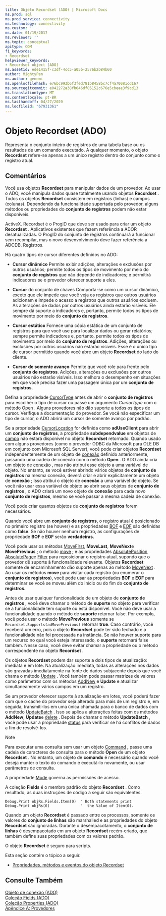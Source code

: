 ```yaml
---
title: Objeto Recordset (ADO) | Microsoft Docs
ms.prod: sql
ms.prod_service: connectivity
ms.technology: connectivity
ms.custom: ''
ms.date: 01/19/2017
ms.reviewer: ''
ms.topic: conceptual
apitype: COM
f1_keywords:
- Recordset
helpviewer_keywords:
- Recordset object [ADO]
ms.assetid: ede1415f-c3df-4cc5-a05b-2576b2b84b60
author: MightyPen
ms.author: genemi
ms.openlocfilehash: e76bc993b6f3fed781b8458bc7cf4a70081cd167
ms.sourcegitcommit: e042272a38fb646df05152c676e5cbeae3f9cd13
ms.translationtype: MT
ms.contentlocale: pt-BR
ms.lasthandoff: 04/27/2020
ms.locfileid: "67931361"
---
```

# <a name="recordset-object-ado"></a>Objeto Recordset (ADO)
Representa o conjunto inteiro de registros de uma tabela base ou os resultados de um comando executado. A qualquer momento, o objeto **Recordset** refere-se apenas a um único registro dentro do conjunto como o registro atual.  
  
## <a name="remarks"></a>Comentários  
 Você usa objetos **Recordset** para manipular dados de um provedor. Ao usar o ADO, você manipula dados quase totalmente usando objetos **Recordset** . Todos os objetos **Recordset** consistem em registros (linhas) e campos (colunas). Dependendo da funcionalidade suportada pelo provedor, alguns métodos ou propriedades do **conjunto de registros** podem não estar disponíveis.  
  
 ActiveX. Recordset é o ProgID que deve ser usado para criar um objeto **Recordset** . Aplicativos existentes que fazem referência a ADOR desatualizadas. O ProgID do conjunto de registros continuará a funcionar sem recompilar, mas o novo desenvolvimento deve fazer referência a ADODB. Registros.  
  
 Há quatro tipos de cursor diferentes definidos no ADO:  
  
-   **Cursor dinâmico** Permite exibir adições, alterações e exclusões por outros usuários; permite todos os tipos de movimento por meio do **conjunto de registros** que não depende de indicadores; e permitirá indicadores se o provedor oferecer suporte a eles.  
  
-   **Cursor** do conjunto de chaves Comporta-se como um cursor dinâmico, exceto que ele impede que você veja os registros que outros usuários adicionam e impede o acesso a registros que outros usuários excluem. As alterações de dados por outros usuários ainda estarão visíveis. Ele sempre dá suporte a indicadores e, portanto, permite todos os tipos de movimento por meio do **conjunto de registros**.  
  
-   **Cursor estático** Fornece uma cópia estática de um conjunto de registros para que você use para localizar dados ou gerar relatórios; sempre permite indicadores e, portanto, permite todos os tipos de movimento por meio do **conjunto de registros**. Adições, alterações ou exclusões por outros usuários não estarão visíveis. Esse é o único tipo de cursor permitido quando você abre um objeto **Recordset** do lado do cliente.  
  
-   **Cursor de somente avanço** Permite que você role para frente pelo **conjunto de registros**. Adições, alterações ou exclusões por outros usuários não estarão visíveis. Isso melhora o desempenho em situações em que você precisa fazer uma passagem única por um **conjunto de registros**.  
  
 Defina a propriedade [CursorType](../../../ado/reference/ado-api/cursortype-property-ado.md) antes de abrir o **conjunto de registros** para escolher o tipo de cursor ou passe um argumento *CursorType* com o método [Open](../../../ado/reference/ado-api/open-method-ado-recordset.md) . Alguns provedores não dão suporte a todos os tipos de cursor. Verifique a documentação do provedor. Se você não especificar um tipo de cursor, o ADO abrirá um cursor de somente avanço por padrão.  
  
 Se a propriedade [CursorLocation](../../../ado/reference/ado-api/cursorlocation-property-ado.md) for definida como **adUseClient** para abrir um **conjunto de registros**, a propriedade **subdependvalue** em objetos de [campo](../../../ado/reference/ado-api/field-object.md) não estará disponível no objeto **Recordset** retornado. Quando usado com alguns provedores (como o provedor ODBC da Microsoft para OLE DB em conjunto com Microsoft SQL Server), você pode criar objetos **Recordset** independentemente de um objeto de [conexão](../../../ado/reference/ado-api/connection-object-ado.md) definido anteriormente, passando uma cadeia de conexão com o método **Open** . O ADO ainda cria um objeto de [conexão](../../../ado/reference/ado-api/connection-object-ado.md) , mas não atribui esse objeto a uma variável de objeto. No entanto, se você estiver abrindo vários objetos de **conjunto de registros** na mesma conexão, deverá criar e abrir explicitamente um objeto de **conexão** ; Isso atribui o objeto de **conexão** a uma variável de objeto. Se você não usar essa variável de objeto ao abrir seus objetos de **conjunto de registros** , o ADO criará um novo objeto de **conexão** para cada novo **conjunto de registros**, mesmo se você passar a mesma cadeia de conexão.  
  
 Você pode criar quantos objetos de **conjunto de registros** forem necessários.  
  
 Quando você abre um **conjunto de registros**, o registro atual é posicionado no primeiro registro (se houver) e as propriedades [BOF](../../../ado/reference/ado-api/bof-eof-properties-ado.md) e [EOF](../../../ado/reference/ado-api/bof-eof-properties-ado.md) são definidas como **false**. Se não houver nenhum registro, as configurações de propriedade **BOF** e **EOF** serão **verdadeiras**.  
  
 Você pode usar os métodos [MoveFirst](../../../ado/reference/ado-api/movefirst-movelast-movenext-and-moveprevious-methods-ado.md), **MoveLast**, **MoveNext**e **MovePrevious** ; o método [move](../../../ado/reference/ado-api/move-method-ado.md) ; e as propriedades [AbsolutePosition](../../../ado/reference/ado-api/absoluteposition-property-ado.md), [AbsolutePage](../../../ado/reference/ado-api/absolutepage-property-ado.md)e [Filter](../../../ado/reference/ado-api/filter-property.md) para reposicionar o registro atual, supondo que o provedor dê suporte à funcionalidade relevante. Objetos **Recordset** somente de encaminhamento dão suporte apenas ao método [MoveNext](../../../ado/reference/ado-api/movefirst-movelast-movenext-and-moveprevious-methods-ado.md) . Ao usar os métodos **move** para visitar cada registro (ou enumerar o **conjunto de registros**), você pode usar as propriedades **BOF** e **EOF** para determinar se você se moveu além do início ou do fim do **conjunto de registros**.  
  
 Antes de usar qualquer funcionalidade de um objeto de **conjunto de registros** , você deve chamar o método de **suporte** no objeto para verificar se a funcionalidade tem suporte ou está disponível. Você não deve usar a funcionalidade quando o método de **suporte** retornar false. Por exemplo, você pode usar o método **MovePrevious** somente se `Recordset.Supports(adMovePrevious)` retornar **true**. Caso contrário, você receberá um erro, pois o objeto **Recordset** pode ter sido fechado e a funcionalidade não foi processada na instância. Se não houver suporte para um recurso no qual você esteja interessado, o **suporte** retornará false também. Nesse caso, você deve evitar chamar a propriedade ou o método correspondente no objeto **Recordset** .  
  
 Os objetos **Recordset** podem dar suporte a dois tipos de atualização: imediata e em lote. Na atualização imediata, todas as alterações nos dados são gravadas imediatamente na fonte de dados subjacente depois que você chama o método [Update](../../../ado/reference/ado-api/update-method.md) . Você também pode passar matrizes de valores como parâmetros com os métodos [AddNew](../../../ado/reference/ado-api/addnew-method-ado.md) e **Update** e atualizar simultaneamente vários campos em um registro.  
  
 Se um provedor oferecer suporte à atualização em lotes, você poderá fazer com que o cache do provedor seja alterado para mais de um registro e, em seguida, transmiti-los em uma única chamada para o banco de dados com o método [UpdateBatch](../../../ado/reference/ado-api/updatebatch-method.md) . Isso se aplica a alterações feitas com os métodos **AddNew**, **Update**e [delete](../../../ado/reference/ado-api/delete-method-ado-recordset.md) . Depois de chamar o método **UpdateBatch** , você pode usar a propriedade [status](../../../ado/reference/ado-api/status-property-ado-recordset.md) para verificar se há conflitos de dados a fim de resolvê-los.  
  
> [!NOTE]
>  Para executar uma consulta sem usar um objeto [Command](../../../ado/reference/ado-api/command-object-ado.md) , passe uma cadeia de caracteres de consulta para o método **Open** de um objeto **Recordset** . No entanto, um objeto de **comando** é necessário quando você deseja manter o texto do comando e executá-lo novamente, ou usar parâmetros de consulta.  
  
 A propriedade [Mode](../../../ado/reference/ado-api/mode-property-ado.md) governa as permissões de acesso.  
  
 A coleção **Fields** é o membro padrão do objeto **Recordset** . Como resultado, as duas instruções de código a seguir são equivalentes.  
  
```  
Debug.Print objRs.Fields.Item(0)  ' Both statements print   
Debug.Print objRs(0)              '  the Value of Item(0).  
```  
  
 Quando um objeto **Recordset** é passado entre os processos, somente os valores do **conjunto de linhas** são marshalled e as propriedades do objeto **Recordset** são ignoradas. Durante o desempacotamento, o **conjunto de linhas** é desempacotado em um objeto **Recordset** recém-criado, que também define suas propriedades com os valores padrão.  
  
 O objeto **Recordset** é seguro para scripts.  
  
 Esta seção contém o tópico a seguir.  
  
-   [Propriedades, métodos e eventos do objeto Recordset](../../../ado/reference/ado-api/recordset-object-properties-methods-and-events.md)  
  
## <a name="see-also"></a>Consulte Também  
 [Objeto de conexão (ADO)](../../../ado/reference/ado-api/connection-object-ado.md)   
 [Coleção Fields (ADO)](../../../ado/reference/ado-api/fields-collection-ado.md)   
 [Coleção Properties (ADO)](../../../ado/reference/ado-api/properties-collection-ado.md)   
 [Apêndice A: Provedores](../../../ado/guide/appendixes/appendix-a-providers.md)
